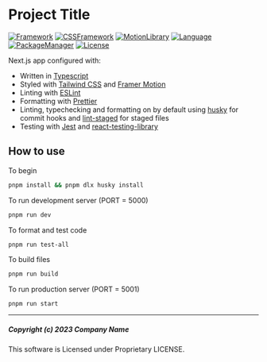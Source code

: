 # Project Title

[![Framework](https://img.shields.io/badge/framework-next.js-black.svg?style=for-the-badge&logo=next.js)](https://nextjs.org)
[![CSSFramework](https://img.shields.io/badge/css%20framework-tailwind%20css-06B6D4.svg?style=for-the-badge&logo=tailwindcss)](https://tailwindcss.com)
[![MotionLibrary](https://img.shields.io/badge/motion%20library-framer%20motion-0055FF.svg?style=for-the-badge&logo=framer)](https://www.framer.com/motion)
[![Language](https://img.shields.io/badge/language-Typescript-3178C6.svg?style=for-the-badge&logo=typescript)](https://www.typescriptlang.org)
[![PackageManager](https://img.shields.io/badge/package%20manager-pnpm-F69220.svg?style=for-the-badge&logo=pnpm)](https://pnpm.io/)
[![License](https://img.shields.io/badge/license-Apache%202.0-D22128.svg?style=for-the-badge&logo=apache)](https://github.com/cryptenet/nextjs-starter/blob/master/LICENSE)

Next.js app configured with:

- Written in [Typescript](https://www.typescriptlang.org/)
- Styled with [Tailwind CSS](https://tailwindcss.com/) and [Framer Motion](https://www.framer.com/motion/)
- Linting with [ESLint](https://eslint.org/)
- Formatting with [Prettier](https://prettier.io/)
- Linting, typechecking and formatting on by default using [husky](https://github.com/typicode/husky) for commit hooks
  and [lint-staged](https://github.com/okonet/lint-staged) for staged files
- Testing with [Jest](https://jestjs.io/)
  and [react-testing-library](https://testing-library.com/docs/react-testing-library/intro)

## How to use

To begin

```sh
pnpm install && pnpm dlx husky install
```

To run development server (PORT = 5000)

```sh
pnpm run dev
```

To format and test code

```sh
pnpm run test-all
```

To build files

```sh
pnpm run build
```

To run production server (PORT = 5001)

```sh
pnpm run start
```

---

##### Copyright (c) 2023 Company Name

This software is Licensed under Proprietary LICENSE.
